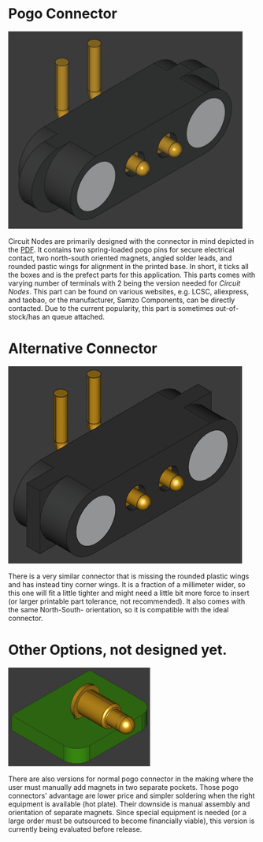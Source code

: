 # Pogo Connector

<img src="connector-ideal.png" height="400">

Circuit Nodes are primarily designed with the connector in mind depicted in the [PDF](magnetic_spring_loaded_pogo_connector.pdf). It contains two spring-loaded pogo pins for secure electrical contact, two north-south oriented magnets, angled solder leads, and rounded pastic wings for alignment in the printed base. In short, it ticks all the boxes and is the prefect parts for this application. This parts comes with varying number of terminals with 2 being the version needed for *Circuit Nodes*. This part can be found on various websites, e.g. LCSC, aliexpress, and taobao, or the manufacturer, Samzo Components, can be directly contacted. Due to the current popularity, this part is sometimes out-of-stock/has an queue attached.

# Alternative Connector

<img src="connector-alternative.png" height="400">

There is a very similar connector that is missing the rounded plastic wings and has instead tiny corner wings. It is a fraction of a millimeter wider, so this one will fit a little tighter and might need a little bit more force to insert (or larger printable part tolerance, not recommended). It also comes with the same North-South- orientation, so it is compatible with the ideal connector.

# Other Options, not designed yet.

<img src="connector-concept.png" height="200">

There are also versions for normal pogo connector in the making where the user must manually add magnets in two separate pockets. Those pogo connectors' advantage are lower price and simpler soldering when the right equipment is available (hot plate). Their downside is manual assembly and orientation of separate magnets. Since special equipment is needed (or a large order must be outsourced to become financially viable), this version is currently being evaluated before release.